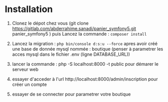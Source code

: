 # Installation
1. Clonez le dépot chez vous (git clone https://gitlab.com/abderrahime.sanadi/panier_symfony5.git panier_symfony5
) puis Lancez la commande : `composer install`
2. Lancez la migration : `php bin/console d:s:u --force` apres avoir créé une base de donnée mysql nommée : boutique (penser à parametrer les acces mysql dans le fichier .env (ligne DATABASE_URL))
3. lancer la commande : php -S localhost:8000 -t public pour démarer le serveur web

4. essayer d'acceder à l'url http://localhost:8000/admin/inscription pour créer un compte
5. essayer de se connecter pour parametrer votre boutique

